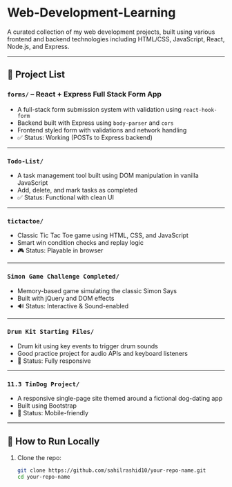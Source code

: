 # Web-Development-Learning

A curated collection of my web development projects, built using various frontend and backend technologies including HTML/CSS, JavaScript, React, Node.js, and Express.

---

## 📁 Project List

### `forms/` – React + Express Full Stack Form App
- A full-stack form submission system with validation using `react-hook-form`
- Backend built with Express using `body-parser` and `cors`
- Frontend styled form with validations and network handling
- ✅ Status: Working (POSTs to Express backend)

---

### `Todo-List/`
- A task management tool built using DOM manipulation in vanilla JavaScript
- Add, delete, and mark tasks as completed
- ✅ Status: Functional with clean UI

---

### `tictactoe/`
- Classic Tic Tac Toe game using HTML, CSS, and JavaScript
- Smart win condition checks and replay logic
- 🎮 Status: Playable in browser

---

### `Simon Game Challenge Completed/`
- Memory-based game simulating the classic Simon Says
- Built with jQuery and DOM effects
- 🔊 Status: Interactive & Sound-enabled

---

### `Drum Kit Starting Files/`
- Drum kit using key events to trigger drum sounds
- Good practice project for audio APIs and keyboard listeners
- 🥁 Status: Fully responsive

---

### `11.3 TinDog Project/`
- A responsive single-page site themed around a fictional dog-dating app
- Built using Bootstrap
- 📱 Status: Mobile-friendly

---

## 📌 How to Run Locally

1. Clone the repo:
   ```bash
   git clone https://github.com/sahilrashid10/your-repo-name.git
   cd your-repo-name
